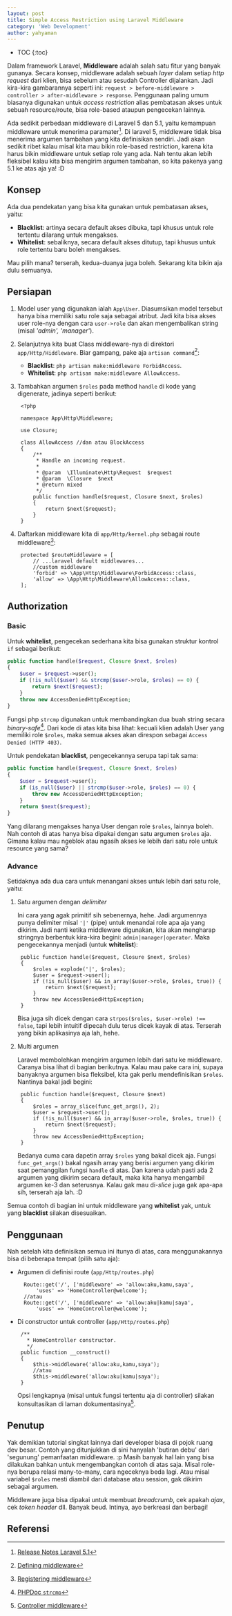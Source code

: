 ```yaml
---
layout: post
title: Simple Access Restriction using Laravel Middleware
category: 'Web Development'
author: yahyaman
---
```


* TOC
{:toc}

Dalam framework Laravel, __Middleware__ adalah salah satu fitur yang banyak gunanya.
Secara konsep, middleware adalah sebuah _layer_ dalam setiap _http request_ dari klien, bisa sebelum atau sesudah
Controller dijalankan. Jadi kira-kira gambarannya seperti ini: `request > before-middleware > controller > after-middleware > response`.
Penggunaan paling umum biasanya digunakan untuk _access restriction_ alias pembatasan akses untuk sebuah resource/route,
bisa role-based ataupun pengecekan lainnya.

Ada sedikit perbedaan middleware di Laravel 5 dan 5.1, yaitu kemampuan middleware untuk menerima paramater[^release]. Di laravel 5,
middleware tidak bisa menerima argumen tambahan yang kita definisikan sendiri. Jadi akan sedikit ribet kalau misal
kita mau bikin role-based restriction, karena kita harus bikin middleware untuk setiap role yang ada.
Nah tentu akan lebih fleksibel kalau kita bisa mengirim argumen tambahan, so kita pakenya yang 5.1 ke atas aja ya! :D

<!-- break -->

## Konsep

Ada dua pendekatan yang bisa kita gunakan untuk pembatasan akses, yaitu:

* __Blacklist__: artinya secara default akses dibuka, tapi khusus untuk role tertentu dilarang untuk mengakses.
* __Whitelist__: sebaliknya, secara default akses ditutup, tapi khusus untuk role tertentu baru boleh mengakses.

Mau pilih mana? terserah, kedua-duanya juga boleh. Sekarang kita bikin aja dulu semuanya.

## Persiapan

1. Model user yang digunakan ialah `App\User`. Diasumsikan model tersebut hanya bisa memiliki satu role saja sebagai atribut.
Jadi kita bisa akses user role-nya dengan cara `user->role` dan akan mengembalikan string
(misal _'admin', 'manager'_).

2. Selanjutnya kita buat Class middleware-nya di direktori `app/Http/Hiddleware`. Biar gampang, pake aja
`artisan command`[^command]:
    * __Blacklist__: `php artisan make:middleware ForbidAccess`.
    * __Whitelist__: `php artisan make:middleware AllowAccess`.

3. Tambahkan argumen `$roles` pada method `handle` di kode yang digenerate, jadinya seperti berikut:

        <?php

        namespace App\Http\Middleware;

        use Closure;

        class AllowAccess //dan atau BlockAccess
        {
            /**
             * Handle an incoming request.
             *
             * @param  \Illuminate\Http\Request  $request
             * @param  \Closure  $next
             * @return mixed
             */
            public function handle($request, Closure $next, $roles)
            {
                return $next($request);
            }
        }


4. Daftarkan middleware kita di `app/Http/kernel.php` sebagai route middleware[^register]:

        protected $routeMiddleware = [
            // ...laravel default middlewares...
            //custom middleware
            'forbid' => \App\Http\Middleware\ForbidAccess::class,
            'allow' => \App\Http\Middleware\AllowAccess::class,
        ];

## Authorization

### Basic

Untuk __whitelist__, pengecekan sederhana kita bisa gunakan struktur kontrol `if` sebagai berikut:

~~~~php
public function handle($request, Closure $next, $roles)
{
    $user = $request->user();
    if (!is_null($user) && strcmp($user->role, $roles) == 0) {
        return $next($request);
    }
    throw new AccessDeniedHttpException;
}
~~~~

Fungsi php `strcmp` digunakan untuk membandingkan dua buah string secara _binary-safe_[^strcmp]. Dari kode di atas kita bisa lihat:
kecuali klien adalah User yang memiliki role `$roles`, maka semua akses akan direspon sebagai `Access Denied (HTTP 403)`.

Untuk pendekatan __blacklist__, pengecekannya serupa tapi tak sama:

~~~~php
public function handle($request, Closure $next, $roles)
{
    $user = $request->user();
    if (is_null($user) || strcmp($user->role, $roles) == 0) {
        throw new AccessDeniedHttpException;
    }
    return $next($request);
}
~~~~

Yang dilarang mengakses hanya User dengan role `$roles`, lainnya boleh. Nah contoh di atas hanya bisa dipakai dengan
satu argumen `$roles` aja. Gimana kalau mau ngeblok atau ngasih akses ke lebih dari satu role untuk resource yang sama?

### Advance

Setidaknya ada dua cara untuk menangani akses untuk lebih dari satu role, yaitu:

1. Satu argumen dengan _delimiter_

    Ini cara yang agak primitif sih sebenernya, hehe. Jadi argumennya punya delimiter misal `'|'` (pipe)
    untuk menandai role apa aja yang dikirim. Jadi nanti ketika middleware digunakan, kita akan mengharap
    stringnya berbentuk kira-kira begini: `admin|manager|operator`. Maka pengecekannya menjadi (untuk __whitelist__):

        public function handle($request, Closure $next, $roles)
        {
            $roles = explode('|', $roles);
            $user = $request->user();
            if (!is_null($user) && in_array($user->role, $roles, true)) {
                return $next($request);
            }
            throw new AccessDeniedHttpException;
        }

    Bisa juga sih dicek dengan cara `strpos($roles, $user->role) !== false`, tapi lebih intuitif dipecah dulu terus
    dicek kayak di atas. Terserah yang bikin aplikasinya aja lah, hehe.

2. Multi argumen

    Laravel membolehkan mengirim argumen lebih dari satu ke middleware. Caranya bisa lihat di bagian berikutnya.
    Kalau mau pake cara ini, supaya banyaknya argumen bisa fleksibel, kita gak perlu mendefinisikan `$roles`.
    Nantinya bakal jadi begini:

        public function handle($request, Closure $next)
        {
            $roles = array_slice(func_get_args(), 2);
            $user = $request->user();
            if (!is_null($user) && in_array($user->role, $roles, true)) {
                return $next($request);
            }
            throw new AccessDeniedHttpException;
        }

    Bedanya cuma cara dapetin array `$roles` yang bakal dicek aja. Fungsi `func_get_args()` bakal ngasih array
    yang berisi argumen yang dikirim saat pemanggilan fungsi `handle` di atas. Dan karena udah pasti ada 2 argumen
    yang dikirim secara default, maka kita hanya mengambil argumen ke-3 dan seterusnya. Kalau gak mau di-_slice_
    juga gak apa-apa sih, terserah aja lah. :D

Semua contoh di bagian ini untuk middleware yang __whitelist__ yak, untuk yang __blacklist__ silakan disesuaikan.

## Penggunaan

Nah setelah kita definisikan semua ini itunya di atas, cara menggunakannya bisa di beberapa tempat (pilih satu aja):

* Argumen di definisi route (`app/Http/routes.php`)

        Route::get('/', ['middleware' => 'allow:aku,kamu,saya',
            'uses' => 'HomeController@welcome');
        //atau
        Route::get('/', ['middleware' => 'allow:aku|kamu|saya',
            'uses' => 'HomeController@welcome');

* Di constructor untuk controller (`app/Http/routes.php`)

       /**
         * HomeController constructor.
         */
       public function __construct()
       {
           $this->middleware('allow:aku,kamu,saya');
           //atau
           $this->middleware('allow:aku|kamu|saya');
       }

    Opsi lengkapnya (misal untuk fungsi tertentu aja di controller) silakan konsultasikan di laman dokumentasinya[^controller].

## Penutup

Yak demikian tutorial singkat lainnya dari developer biasa di pojok ruang dev besar. Contoh yang ditunjukkan di sini
hanyalah 'butiran debu' dari 'segunung' pemanfaatan middleware. :p Masih banyak hal lain yang bisa dilakukan bahkan
untuk mengembangkan contoh di atas saja. Misal role-nya berupa relasi many-to-many, cara ngeceknya beda lagi. Atau misal
variabel `$roles` mesti diambil dari database atau session, gak dikirim sebagai argumen.

Middleware juga bisa dipakai untuk membuat _breadcrumb_, cek apakah _ajax_, cek _token header_ dll. Banyak beud.
Intinya, ayo berkreasi dan berbagi!

## Referensi

[^release]: [Release Notes Laravel 5.1](https://laravel.com/docs/5.1/releases#laravel-5.1)
[^command]: [Defining middleware](https://laravel.com/docs/5.1/middleware#defining-middleware)
[^register]: [Registering middleware](https://laravel.com/docs/5.1/middleware#registering-middleware)
[^strcmp]: [PHPDoc `strcmp`](http://php.net/manual/en/function.strcmp.php)
[^controller]: [Controller middleware](https://laravel.com/docs/5.1/controllers#controller-middleware)